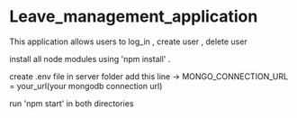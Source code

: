 # Leave_management_application
This application allows users to log_in , create user ,  delete user


install all node modules using 'npm install' .

create .env file in server folder add this line -> MONGO_CONNECTION_URL = your_url(your mongodb connection url) 

run 'npm start' in both directories
